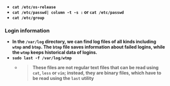 - __```cat /etc/os-release```__
- __```cat /etc/passwd| column -t -s :``` or ```cat /etc/passwd```__
- __```cat /etc/group```__

### Login information
- __In the `/var/log` directory, we can find log files of all kinds including `wtmp` and `btmp`. The `btmp` file saves information about failed logins, while the `wtmp` keeps historical data of logins.__
- __`sudo last -f /var/log/wtmp`__
  - > __These files are not regular text files that can be read using `cat`, `less` or `vim`; instead, they are binary files, which have to be read using the `last` utility__
